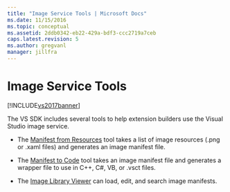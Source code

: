 ```yaml
---
title: "Image Service Tools | Microsoft Docs"
ms.date: 11/15/2016
ms.topic: conceptual
ms.assetid: 2ddb0342-eb22-429a-bdf3-ccc2719a7ceb
caps.latest.revision: 5
ms.author: gregvanl
manager: jillfra
---
```

# Image Service Tools
[!INCLUDE[vs2017banner](../../includes/vs2017banner.md)]

The VS SDK includes several tools to help extension builders use the Visual Studio image service.  
  
- The [Manifest from Resources](../../extensibility/internals/manifest-from-resources.md) tool takes a list of image resources (.png or .xaml files) and generates an image manifest file.  
  
- The [Manifest to Code](../../extensibility/internals/manifest-to-code.md) tool takes an image manifest file and generates a wrapper file to use in C++, C#, VB, or .vsct files.  
  
- The [Image Library Viewer](../../extensibility/internals/image-library-viewer.md) can load, edit, and search image manifests.
